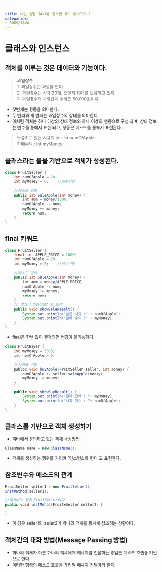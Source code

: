```yaml
---

title: 나는 정말 JAVA를 공부한 적이 없다구요-2
categories:
- BOOK/JAVA
---
```


# 클래스와 인스턴스<br/>
## 객체를 이루는 것은 데이터와 기능이다.<br/>
<blockquote><b>과일장수</b><br/>
1. 과일장수는 과일을 판다.<br/>
2. 과일장수는 사과 20개, 오렌지 10개를 보유하고 있다.<br/>
3. 과일장수의 과일판매 수익은 50,000원이다.
</blockquote>

- 첫번쟤는 행동을 의마한다.<br/>
- 두 번째와 세 번째는 과일장수의 상태를 의미한다.<br/>
- 이처럼 객체는 하나 이상의 상태 정보와 하나 이상의 행동으로 구성 되며, 상태 정보는 변수를 통해서 표현 되고, 행동은 메소드를 통해서 표현된다.<br/>
<blockquote>보유하고 있는 사과의 수 : int numOfApple<br/>
판매수익 : int myMoney;
</blockquote>

## 클래스라는 틀을 기반으로 객체가 생성된다.<br/>
```java
class FruitSeller {
	int numOfApple = 20;
    int myMoney = 0;	//변수선언
    
    //메소드 정의
    public int SaleApple(int money) {
    	int num = money/1000;
        numOfApple -= num;
        myMoney += money;
        return num;
    }
}
```

## final 키워드<br/>
```java
class FruitSeller {
	final int APPLE_PRICE = 1000;
	int numOfApple = 20;
    int myMoney = 0;	//변수선언
    
    //메소드 정의
    public int SaleApple(int money) {
    	int num = money/APPLE_PRICE;
        numOfApple -= num;
        myMoney += money;
        return num;
    }
    //'몇개나 파셨어요?'의 답변
    public void showSaleResult() {
    	System.out.println("남은 사과 :" + numOfApple);
        System.out.println("판매 수익 :" + myMoney);
    }
}
```

- final은 한번 값이 결정되면 변경이 불가능하다.<br/>

```java
class FruitBuyer {
	int myMoney = 5000;
    int numOfApple = 0;
    
    //사과를 구입
    publoc void buyApple(FruitSeller seller, int money) {
    	numOfApple += seller.saleApple(money);
        myMoney -= money;
    }
    
    public void showBuyResult() {
    	System.out.println("현재 잔액 : "+ myMoney);
        System.out.println("사과 개수 : "+ numOfApple);
    }
}
```

## 클래스를 기반으로 객체 생성하기<br/>
- 자바에서 정의하고 있는 객체 생성방법
```java
ClassName name = new ClassName();
```

- 객체를 생성하는 행위를 가리켜 '인스턴스화 한다'고 표현한다.<br/>

## 참조변수와 메소드의 관계<br/>
```java
FruitSeller seller1 = new FruitSeller();
instMethod(seller1);

//매개벼누 형이 FruitSeller이다.
public void instMehod(FruiteSeller seller2) {

}
```

- 이 경우 seller1와 seller2가 하나의 객체를 동시에 참조하는 상황이다.<br/>

## 객체간의 대화 방법(Message Passing 방법)<br/>
- 하나의 객체가 다른 하나의 객체에게 메시지를 전달하는 방법은 메소드 호출을 기반으로 한다.<br/>
- 이러한 형태의 메소드 호출을 가리켜 메시지 전달이라 한다.



